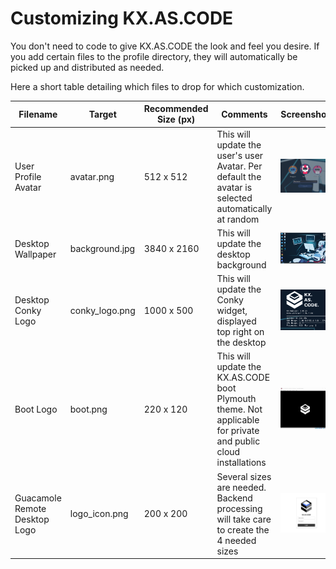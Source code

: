 # Customizing KX.AS.CODE

You don't need to code to give KX.AS.CODE the look and feel you desire. If you add certain files to the profile directory, they will automatically be picked up and distributed as needed.

Here a short table detailing which files to drop for which customization.

| Filename | Target | Recommended Size (px) | Comments | Screenshot |
| ---- | ---- | ---- | ---- | ---- |
| User Profile Avatar | avatar.png | 512 x 512 | This will update the user's user Avatar. Per default the avatar is selected automatically at random | ![](../../assets//images/customization_avatar.png) |
| Desktop Wallpaper | background.jpg | 3840 x 2160 | This will update the desktop background | ![](../../assets/images/kx.as.code_desktop.png) |
| Desktop Conky Logo | conky_logo.png | 1000 x 500 | This will update the Conky widget, displayed top right on the desktop | ![](../../assets/images/customization_conky_logo.png) |
| Boot Logo | boot.png | 220 x 120 | This will update the KX.AS.CODE boot Plymouth theme. Not applicable for private and public cloud installations | ![](../../assets/images/customization_boot_screen.png) |
| Guacamole Remote Desktop Logo | logo_icon.png | 200 x 200 | Several sizes are needed. Backend processing will take care to create the 4 needed sizes | ![](../../assets/images/customization_guacamole.png) |
